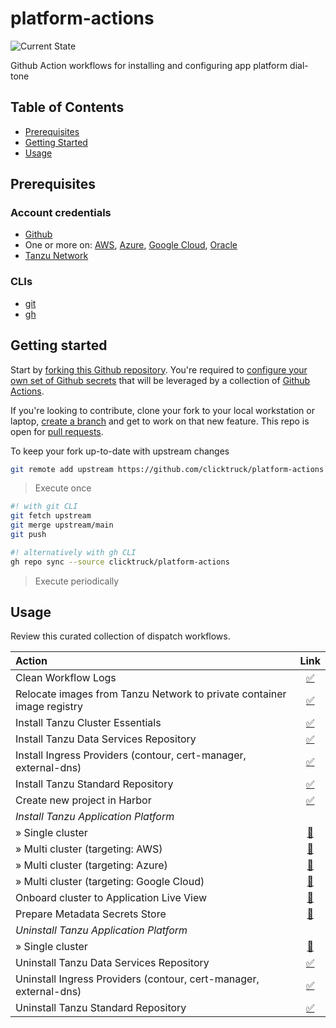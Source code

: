 # platform-actions

![Current State](https://img.shields.io/badge/current%20state-volatile-orange)

Github Action workflows for installing and configuring app platform dial-tone


## Table of Contents

* [Prerequisites](#prerequisites)
* [Getting Started](#getting-started)
* [Usage](#usage)


## Prerequisites

### Account credentials

* [Github](https://github.com/)
* One or more on: [AWS](https://aws.amazon.com/), [Azure](https://azure.microsoft.com/en-us/), [Google Cloud](https://cloud.google.com/), [Oracle](https://www.oracle.com/cloud/)
* [Tanzu Network](https://network.pivotal.io)

### CLIs

* [git](https://git-scm.com/book/en/v2/Getting-Started-Installing-Git)
* [gh](https://github.com/cli/cli#installation)


## Getting started

Start by [forking this Github repository](https://docs.github.com/en/get-started/quickstart/fork-a-repo#forking-a-repository).  You're required to [configure your own set of Github secrets](https://github.com/Azure/actions-workflow-samples/blob/master/assets/create-secrets-for-GitHub-workflows.md) that will be leveraged by a collection of [Github Actions](.github/workflows).

If you're looking to contribute, clone your fork to your local workstation or laptop, [create a branch](https://git-scm.com/book/en/v2/Git-Branching-Basic-Branching-and-Merging) and get to work on that new feature.  This repo is open for [pull requests](https://docs.github.com/en/pull-requests/collaborating-with-pull-requests/proposing-changes-to-your-work-with-pull-requests/creating-a-pull-request).


To keep your fork up-to-date with upstream changes

```bash
git remote add upstream https://github.com/clicktruck/platform-actions
```
> Execute once


```bash
#! with git CLI
git fetch upstream
git merge upstream/main
git push

#! alternatively with gh CLI
gh repo sync --source clicktruck/platform-actions
```
> Execute periodically

## Usage

Review this curated collection of dispatch workflows.

| Action | Link |
| :---   | :---: |
| Clean Workflow Logs | [:white_check_mark:](../../actions/workflows/clean-workflow-run-logs.yml) |
| Relocate images from Tanzu Network to private container image registry | [:white_check_mark:](../../actions/workflows/relocate-tap-images-from-tanzu-network-to-container-registry-dispatch.yml) |
| Install Tanzu Cluster Essentials | [:white_check_mark:](../../actions/workflows/install-tanzu-cluster-essentials-dispatch.yml) |
| Install Tanzu Data Services Repository | [:white_check_mark:](../../actions/workflows/install-tanzu-data-services-repo-dispatch.yml) |
| Install Ingress Providers (contour, cert-manager, external-dns) | [:white_check_mark:](../../actions/workflows/install-tanzu-ingress-dispatch.yml) |
| Install Tanzu Standard Repository | [:white_check_mark:](../../actions/workflows/install-tanzu-standard-repo-dispatch.yml) |
| Create new project in Harbor | [:white_check_mark:](../../actions/workflows/create-harbor-project-dispatch.yml) |
| _Install Tanzu Application Platform_ |   |
| » Single cluster | [:construction:](../../actions/workflows/install-tanzu-application-platform-dispatch.yml) |
| » Multi cluster (targeting: AWS) | [:construction:](../../actions/workflows/multi-cluster-tanzu-application-platform-install-on-aws-dispatch.yml) |
| » Multi cluster (targeting: Azure) | [:construction:](../../actions/workflows/multi-cluster-tanzu-application-platform-install-on-azure-dispatch.yml) |
| » Multi cluster (targeting: Google Cloud) | [:construction:](../../actions/workflows/multi-cluster-tanzu-application-platform-install-on-google-dispatch.yml) |
| Onboard cluster to Application Live View | [:construction:](../../actions/workflows/onboard-cluster-to-app-live-view-dispatch.yml) |
| Prepare Metadata Secrets Store | [:construction:](../../actions/workflows/prepare-metadata-store-secrets-dispatch.yml) |
| _Uninstall Tanzu Application Platform_ |   |
| » Single cluster | [:construction:](../../actions/workflows/uninstall-tanzu-application-platform-dispatch.yml) |
| Uninstall Tanzu Data Services Repository | [:white_check_mark:](../../actions/workflows/uninstall-tanzu-data-services-repo-dispatch.yml) |
| Uninstall Ingress Providers (contour, cert-manager, external-dns) | [:white_check_mark:](../../actions/workflows/uninstall-tanzu-ingress-dispatch.yml) |
| Uninstall Tanzu Standard Repository | [:white_check_mark:](../../actions/workflows/uninstall-tanzu-standard-repo-dispatch) |